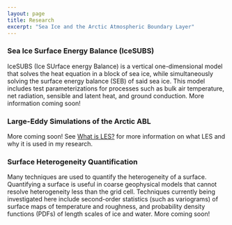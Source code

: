 ```yaml
---
layout: page
title: Research
excerpt: "Sea Ice and the Arctic Atmospheric Boundary Layer"
---
```


### Sea Ice Surface Energy Balance (IceSUBS)

IceSUBS (Ice SUrface energy Balance) is a vertical one-dimensional model that solves the heat equation in a block of sea ice, while simultaneously solving the surface energy balance (SEB) of said sea ice. This model includes test parameterizations for processes such as bulk air temperature, net radiation, sensible and latent heat, and ground conduction. More information coming soon!

### Large-Eddy Simulations of the Arctic ABL

More coming soon! See [What is LES?](what_is_les.md) for more information on what LES and why it is used in my research.

### Surface Heterogeneity Quantification

Many techniques are used to quantify the heterogeneity of a surface. Quantifying a surface is useful in coarse geophysical models that cannot resolve heterogeneity less than the grid cell. Techniques currently being investigated here include second-order statistics (such as variograms) of surface maps of temperature and roughness, and probability density functions (PDFs) of length scales of ice and water. More coming soon!

